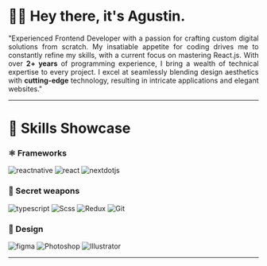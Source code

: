 
<h1 align="left">🙌🏻 Hey there, it's Agustin.</h1>
<p align="justify">"Experienced Frontend Developer with a passion for crafting custom digital solutions from scratch. My insatiable appetite for coding drives me to constantly refine my skills, with a current focus on mastering React.js. With over <b>2+ years</b> of programming experience, I bring a wealth of technical expertise to every project. I excel at seamlessly blending design aesthetics with <b>cutting-edge</b> technology, resulting in intricate applications and elegant websites."</p>

___

<h1 align="left">🧠 Skills Showcase</h1>

### ⚛️ Frameworks

![reactnative](https://img.shields.io/badge/React_Native-20232A?style=for-the-badge&logo=react&logoColor=61DAFB)
![react](https://img.shields.io/badge/react.js-61DAFB.svg?style=for-the-badge&logo=react&logoColor=black)
![nextdotjs](https://img.shields.io/badge/next.js-000000.svg?style=for-the-badge&logo=nextdotjs&logoColor=white)

### 🤺 Secret weapons

![typescript](https://img.shields.io/badge/typescript-3178C6.svg?style=for-the-badge&logo=typescript&logoColor=white)
![Scss](https://img.shields.io/badge/Sass-CC6699?style=for-the-badge&logo=sass&logoColor=white)
![Redux](https://img.shields.io/badge/Redux-593D88?style=for-the-badge&logo=redux&logoColor=white)
![Git](https://img.shields.io/badge/Git-ffffff?style=for-the-badge&logo=git)

### 🎨 Design

![figma](https://img.shields.io/badge/figma-F24E1E.svg?style=for-the-badge&logo=figma&logoColor=white)
![Photoshop](https://img.shields.io/badge/Adobe%20Photoshop-31A8FF?style=for-the-badge&logo=Adobe%20Photoshop&logoColor=black)
![Illustrator](https://img.shields.io/badge/Adobe%20Illustrator-FF9A00?style=for-the-badge&logo=adobe%20illustrator&logoColor=white)

___
